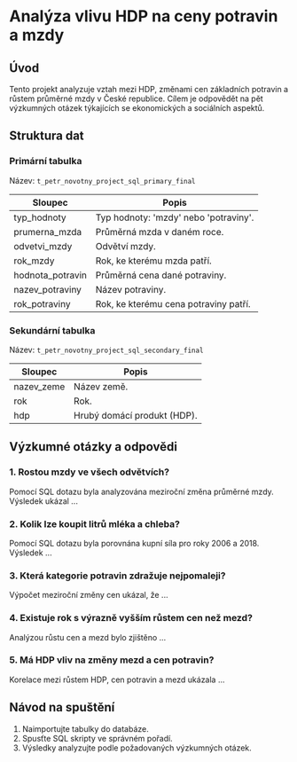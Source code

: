 # Analýza vlivu HDP na ceny potravin a mzdy

## Úvod
Tento projekt analyzuje vztah mezi HDP, změnami cen základních potravin a růstem průměrné mzdy v České republice. 
Cílem je odpovědět na pět výzkumných otázek týkajících se ekonomických a sociálních aspektů.

## Struktura dat
### Primární tabulka
Název: `t_petr_novotny_project_sql_primary_final`

| Sloupec             | Popis                                          |
|---------------------|-----------------------------------------------|
| typ_hodnoty         | Typ hodnoty: 'mzdy' nebo 'potraviny'.         |
| prumerna_mzda       | Průměrná mzda v daném roce.                   |
| odvetvi_mzdy        | Odvětví mzdy.                                 |
| rok_mzdy            | Rok, ke kterému mzda patří.                   |
| hodnota_potravin    | Průměrná cena dané potraviny.                 |
| nazev_potraviny     | Název potraviny.                              |
| rok_potraviny       | Rok, ke kterému cena potraviny patří.         |

### Sekundární tabulka
Název: `t_petr_novotny_project_sql_secondary_final`

| Sloupec       | Popis                          |
|---------------|--------------------------------|
| nazev_zeme    | Název země.                   |
| rok           | Rok.                          |
| hdp           | Hrubý domácí produkt (HDP).   |

## Výzkumné otázky a odpovědi
### 1. Rostou mzdy ve všech odvětvích?
Pomocí SQL dotazu byla analyzována meziroční změna průměrné mzdy. Výsledek ukázal ...

### 2. Kolik lze koupit litrů mléka a chleba?
Pomocí SQL dotazu byla porovnána kupní síla pro roky 2006 a 2018. Výsledek ...

### 3. Která kategorie potravin zdražuje nejpomaleji?
Výpočet meziroční změny cen ukázal, že ...

### 4. Existuje rok s výrazně vyšším růstem cen než mezd?
Analýzou růstu cen a mezd bylo zjištěno ...

### 5. Má HDP vliv na změny mezd a cen potravin?
Korelace mezi růstem HDP, cen potravin a mezd ukázala ...

## Návod na spuštění
1. Naimportujte tabulky do databáze.
2. Spusťte SQL skripty ve správném pořadí.
3. Výsledky analyzujte podle požadovaných výzkumných otázek.
